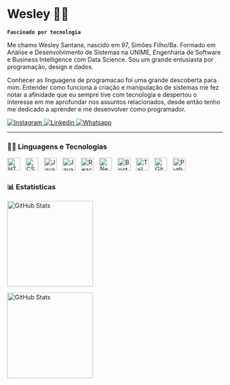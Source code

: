# Wesley 🐱‍💻

**`Fascinado por tecnologia`**

Me chamo Wesley Santana, nascido em 97, Simões Filho/Ba. Formado em Análise e Desenvolvimento de Sistemas na UNIME, Engenharia de Software e Business Intelligence com Data Science. Sou um grande entusiasta por programação, design e dados.

Conhecer as linguagens de programacao foi uma grande descoberta para mim. Entender como funciona a criação e manipulação de sistemas me fez notar a afinidade que eu sempre tive com tecnologia e despertou o interesse em me aprofundar nos assuntos relacionados, desde então tenho me dedicado a aprender e me desenvolver como programador.

<p align="left">
    <a href="https://www.instagram.com/wesleey_s97/">
        <img
            alt="Instagram"
            title="Follow-me on instagram"
            src="https://img.shields.io/badge/Instagram-%23E4405F.svg?style=for-the-badge&logo=Instagram&logoColor=white"
        />
    </a>
    <a href="https://www.linkedin.com/in/wesley-santana-santos">
        <img
            alt="Linkedin"
            title="Connect yourself with me on linkedin"
            src="https://img.shields.io/badge/linkedin-%230077B5.svg?style=for-the-badge&logo=linkedin&logoColor=white"
        />
    </a>    
    <a href="http://api.whatsapp.com/send?phone=+5571984598396&text=Ola.%20Tudo%20bem?%0AVim%20atrav%C3%A9s%20de%20seu%20github.%F0%9F%98%8A">
        <img
            alt="Whatsapp"
            title="Speak me on Whatsapp"
            src="https://img.shields.io/badge/WhatsApp-25D366?style=for-the-badge&logo=whatsapp&logoColor=white"
        />
    </a>
</p>

---

### 🐱‍👤 Linguagens e Tecnologias

<img 
    align="left" 
    alt="HTML"
    title="HTML" 
    width="30px" 
    style="padding-right: 10px;" 
    src="https://cdn.jsdelivr.net/gh/devicons/devicon@latest/icons/html5/html5-original.svg" 
/>
<img 
    align="left" 
    alt="CSS" 
    title="CSS"
    width="30px" 
    style="padding-right: 10px;" 
    src="https://cdn.jsdelivr.net/gh/devicons/devicon@latest/icons/css3/css3-original.svg" 
/>
<img 
    align="left" 
    alt="JavaScript" 
    title="JavaScript"
    width="30px" 
    style="padding-right: 10px;" 
    src="https://cdn.jsdelivr.net/gh/devicons/devicon@latest/icons/javascript/javascript-original.svg" 
/>

<img 
    align="left" 
    alt="JavaScript" 
    title="JavaScript"
    width="30px" 
    style="padding-right: 10px;" src="https://cdn.jsdelivr.net/gh/devicons/devicon@latest/icons/vuejs/vuejs-original-wordmark.svg" />
          
<img 
    align="left" 
    alt="React"
    title="React" 
    width="30px" 
    style="padding-right: 10px;" 
    src="https://cdn.jsdelivr.net/gh/devicons/devicon@latest/icons/react/react-original.svg" 
/>
<img 
    align="left" 
    alt="Next.js" 
    title="Next.js"
    width="30px" 
    style="padding-right: 10px;" 
    src="https://cdn.jsdelivr.net/gh/devicons/devicon@latest/icons/nextjs/nextjs-original.svg" 
/>
<img 
    align="left" 
    alt="Bootstrap"
    title="Bootstrap" 
    width="30px" 
    style="padding-right: 10px;" 
    src="https://cdn.jsdelivr.net/gh/devicons/devicon@latest/icons/bootstrap/bootstrap-original.svg" 
/>
<img 
    align="left" 
    alt="Tailwind" 
    title="Tailwind"
    width="30px" 
    style="padding-right: 10px;" 
    src="https://cdn.jsdelivr.net/gh/devicons/devicon@latest/icons/tailwindcss/tailwindcss-original.svg" 
/>
<img 
    align="left" 
    alt="Git" 
    title="Git"
    width="30px" 
    style="padding-right: 10px;" 
    src="https://cdn.jsdelivr.net/gh/devicons/devicon@latest/icons/git/git-original.svg" 
/>
<img 
    align="left" 
    alt="Python" 
    title="Python"
    width="30px" 
    style="padding-right: 10px;" 
    src="https://cdn.jsdelivr.net/gh/devicons/devicon@latest/icons/python/python-original.svg" 
/>

<br/>
<br/>

### 📊 Estatísticas

<p>
  <img 
    alt="GitHub Stats" 
    height="200"  
    src="https://github-readme-stats.vercel.app/api?username=WESS97&show_icons=true&theme=tokyonight&custom_title=Status" 
  />

<img 
    alt="GitHub Stats" 
    height="200" 
    src="https://github-readme-stats.vercel.app/api/top-langs/?username=WSS97&layout=compact&show_icons=true&theme=tokyonight&custom_title=Linguagens" 
  />

</p>
